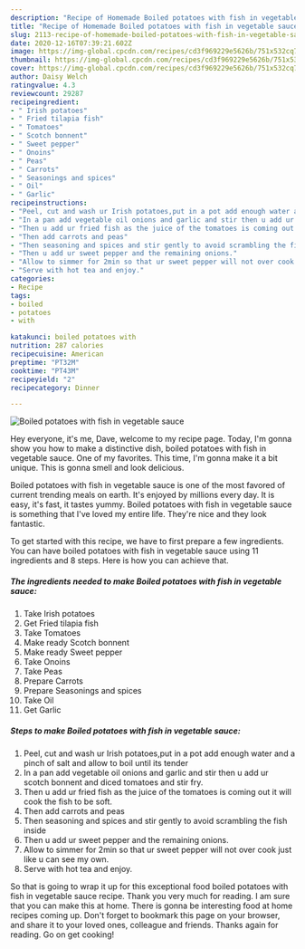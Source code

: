 ```yaml
---
description: "Recipe of Homemade Boiled potatoes with fish in vegetable sauce"
title: "Recipe of Homemade Boiled potatoes with fish in vegetable sauce"
slug: 2113-recipe-of-homemade-boiled-potatoes-with-fish-in-vegetable-sauce
date: 2020-12-16T07:39:21.602Z
image: https://img-global.cpcdn.com/recipes/cd3f969229e5626b/751x532cq70/boiled-potatoes-with-fish-in-vegetable-sauce-recipe-main-photo.jpg
thumbnail: https://img-global.cpcdn.com/recipes/cd3f969229e5626b/751x532cq70/boiled-potatoes-with-fish-in-vegetable-sauce-recipe-main-photo.jpg
cover: https://img-global.cpcdn.com/recipes/cd3f969229e5626b/751x532cq70/boiled-potatoes-with-fish-in-vegetable-sauce-recipe-main-photo.jpg
author: Daisy Welch
ratingvalue: 4.3
reviewcount: 29287
recipeingredient:
- " Irish potatoes"
- " Fried tilapia fish"
- " Tomatoes"
- " Scotch bonnent"
- " Sweet pepper"
- " Onoins"
- " Peas"
- " Carrots"
- " Seasonings and spices"
- " Oil"
- " Garlic"
recipeinstructions:
- "Peel, cut and wash ur Irish potatoes,put in a pot add enough water and a pinch of salt and allow to boil until its tender"
- "In a pan add vegetable oil onions and garlic and stir then u add ur scotch bonnent and diced tomatoes and stir fry."
- "Then u add ur fried fish as the juice of the tomatoes is coming out it will cook the fish to be soft."
- "Then add carrots and peas"
- "Then seasoning and spices and stir gently to avoid scrambling the fish inside"
- "Then u add ur sweet pepper and the remaining onions."
- "Allow to simmer for 2min so that ur sweet pepper will not over cook just like u can see my own."
- "Serve with hot tea and enjoy."
categories:
- Recipe
tags:
- boiled
- potatoes
- with

katakunci: boiled potatoes with 
nutrition: 287 calories
recipecuisine: American
preptime: "PT32M"
cooktime: "PT43M"
recipeyield: "2"
recipecategory: Dinner

---
```



![Boiled potatoes with fish in vegetable sauce](https://img-global.cpcdn.com/recipes/cd3f969229e5626b/751x532cq70/boiled-potatoes-with-fish-in-vegetable-sauce-recipe-main-photo.jpg)

Hey everyone, it's me, Dave, welcome to my recipe page. Today, I'm gonna show you how to make a distinctive dish, boiled potatoes with fish in vegetable sauce. One of my favorites. This time, I'm gonna make it a bit unique. This is gonna smell and look delicious.



Boiled potatoes with fish in vegetable sauce is one of the most favored of current trending meals on earth. It's enjoyed by millions every day. It is easy, it's fast, it tastes yummy. Boiled potatoes with fish in vegetable sauce is something that I've loved my entire life. They're nice and they look fantastic.


To get started with this recipe, we have to first prepare a few ingredients. You can have boiled potatoes with fish in vegetable sauce using 11 ingredients and 8 steps. Here is how you can achieve that.

<!--inarticleads1-->

##### The ingredients needed to make Boiled potatoes with fish in vegetable sauce:

1. Take  Irish potatoes
1. Get  Fried tilapia fish
1. Take  Tomatoes
1. Make ready  Scotch bonnent
1. Make ready  Sweet pepper
1. Take  Onoins
1. Take  Peas
1. Prepare  Carrots
1. Prepare  Seasonings and spices
1. Take  Oil
1. Get  Garlic




<!--inarticleads2-->

##### Steps to make Boiled potatoes with fish in vegetable sauce:

1. Peel, cut and wash ur Irish potatoes,put in a pot add enough water and a pinch of salt and allow to boil until its tender
1. In a pan add vegetable oil onions and garlic and stir then u add ur scotch bonnent and diced tomatoes and stir fry.
1. Then u add ur fried fish as the juice of the tomatoes is coming out it will cook the fish to be soft.
1. Then add carrots and peas
1. Then seasoning and spices and stir gently to avoid scrambling the fish inside
1. Then u add ur sweet pepper and the remaining onions.
1. Allow to simmer for 2min so that ur sweet pepper will not over cook just like u can see my own.
1. Serve with hot tea and enjoy.




So that is going to wrap it up for this exceptional food boiled potatoes with fish in vegetable sauce recipe. Thank you very much for reading. I am sure that you can make this at home. There is gonna be interesting food at home recipes coming up. Don't forget to bookmark this page on your browser, and share it to your loved ones, colleague and friends. Thanks again for reading. Go on get cooking!

